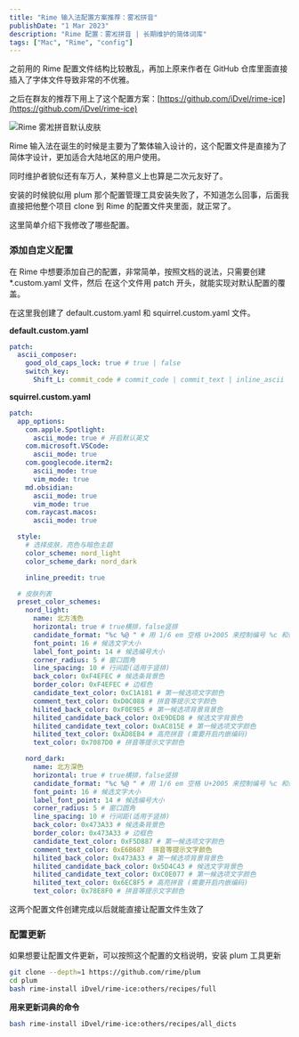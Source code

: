 ```yaml
---
title: "Rime 输入法配置方案推荐：雾凇拼音"
publishDate: "1 Mar 2023"
description: "Rime 配置：雾凇拼音 | 长期维护的简体词库"
tags: ["Mac", "Rime", "config"]
---
```


之前用的 Rime 配置文件结构比较散乱，再加上原来作者在 GitHub 仓库里面直接插入了字体文件导致非常的不优雅。

之后在群友的推荐下用上了这个配置方案：[https://github.com/iDvel/rime-ice](https://github.com/iDvel/rime-ice)

![Rime 雾凇拼音默认皮肤](https://picture-1303128679.cos.ap-shanghai.myqcloud.com/uPic/ianv3I.jpg)

Rime 输入法在诞生的时候是主要为了繁体输入设计的，这个配置文件是直接为了简体字设计，更加适合大陆地区的用户使用。

同时维护者貌似还有车万人，某种意义上也算是二次元友好了。

安装的时候貌似用 plum 那个配置管理工具安装失败了，不知道怎么回事，后面我直接把他整个项目 clone 到 Rime 的配置文件夹里面，就正常了。

这里简单介绍下我修改了哪些配置。

### 添加自定义配置

在 Rime 中想要添加自己的配置，非常简单，按照文档的说法，只需要创建 \*.custom.yaml 文件，然后
在这个文件用 patch 开头，就能实现对默认配置的覆盖。

在这里我创建了 default.custom.yaml 和 squirrel.custom.yaml 文件。

**default.custom.yaml**

```yaml
patch:
  ascii_composer:
    good_old_caps_lock: true # true | false
    switch_key:
      Shift_L: commit_code # commit_code | commit_text | inline_ascii | clear | noop
```

**squirrel.custom.yaml**

```yaml
patch:
  app_options:
    com.apple.Spotlight:
      ascii_mode: true # 开启默认英文
    com.microsoft.VSCode:
      ascii_mode: true
    com.googlecode.iterm2:
      ascii_mode: true
      vim_mode: true
    md.obsidian:
      ascii_mode: true
      vim_mode: true
    com.raycast.macos:
      ascii_mode: true

  style:
    # 选择皮肤，亮色与暗色主题
    color_scheme: nord_light
    color_scheme_dark: nord_dark

    inline_preedit: true

  # 皮肤列表
  preset_color_schemes:
    nord_light:
      name: 北方浅色
      horizontal: true # true横排，false竖排
      candidate_format: "%c %@ " # 用 1/6 em 空格 U+2005 来控制编号 %c 和候选词 %@ 前后的空间
      font_point: 16 # 候选文字大小
      label_font_point: 14 # 候选编号大小
      corner_radius: 5 # 窗口圆角
      line_spacing: 10 # 行间距(适用于竖排)
      back_color: 0xF4EFEC # 候选条背景色
      border_color: 0xF4EFEC # 边框色
      candidate_text_color: 0xC1A181 # 第一候选项文字颜色
      comment_text_color: 0xD0C088 # 拼音等提示文字颜色
      hilited_back_color: 0xF0E9E5 # 第一候选项背景背景色
      hilited_candidate_back_color: 0xE9DED8 # 候选文字背景色
      hilited_candidate_text_color: 0xAC815E # 第一候选项文字颜色
      hilited_text_color: 0xAD8EB4 # 高亮拼音 (需要开启内嵌编码)
      text_color: 0x7087D0 # 拼音等提示文字颜色

    nord_dark:
      name: 北方深色
      horizontal: true # true横排，false竖排
      candidate_format: "%c %@ " # 用 1/6 em 空格 U+2005 来控制编号 %c 和候选词 %@ 前后的空间
      font_point: 16 # 候选文字大小
      label_font_point: 14 # 候选编号大小
      corner_radius: 5 # 窗口圆角
      line_spacing: 10 # 行间距(适用于竖排)
      back_color: 0x473A33 # 候选条背景色
      border_color: 0x473A33 # 边框色
      candidate_text_color: 0xF5D887 # 第一候选项文字颜色
      comment_text_color: 0xE6B687  拼音等提示文字颜色
      hilited_back_color: 0x473A33 # 第一候选项背景背景色
      hilited_candidate_back_color: 0x5D4C43 # 候选文字背景色
      hilited_candidate_text_color: 0xC0E077 # 第一候选项文字颜色
      hilited_text_color: 0x6EC8F5 # 高亮拼音 (需要开启内嵌编码)
      text_color: 0x78E8F0 # 拼音等提示文字颜色
```

这两个配置文件创建完成以后就能直接让配置文件生效了

### 配置更新

如果想要让配置文件更新，可以按照这个配置的文档说明，安装 plum 工具更新

```bash
git clone --depth=1 https://github.com/rime/plum
cd plum
bash rime-install iDvel/rime-ice:others/recipes/full
```

**用来更新词典的命令**

```bash
bash rime-install iDvel/rime-ice:others/recipes/all_dicts
```
